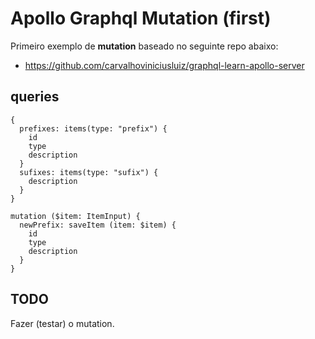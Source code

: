 # Apollo Graphql Mutation (first)

Primeiro exemplo de __mutation__ baseado no seguinte repo abaixo:

- https://github.com/carvalhoviniciusluiz/graphql-learn-apollo-server


## queries

    {
      prefixes: items(type: "prefix") {
        id
        type
        description
      }
      sufixes: items(type: "sufix") {
        description
      }
    }

    mutation ($item: ItemInput) {
      newPrefix: saveItem (item: $item) {
        id
        type
        description
      }
    }

## TODO

Fazer (testar) o mutation.


